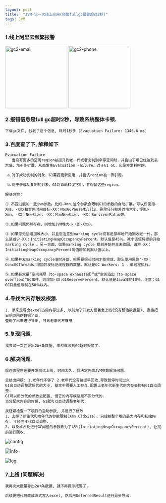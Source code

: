 ```yaml
---
layout: post
title:  "JVM-记一次线上应用(频繁fullgc报警超过2秒)"
tags: JVM
---
```


### 1.线上阿里云频繁报警
    
<img src="../../../images/postimg/gc2-email.png" width = "200" height = "200" alt="gc2-email" align=center />

<img src="../../../images/postimg/gc2-phone.png" width = "200" height = "200" alt="gc2-phone" align=center />

### 2.报错信息是full gc超时2秒，导致系统整体卡顿.

    下载gc文件, 找到了这个信息, 耗时1秒多 [Evacuation Failure: 1346.6 ms]
     
### 3.百度查了下, 解释如下

    Evacuation Failure
       当没有更多的空闲region被提升到老一代或者复制到幸存空间时，并且由于堆已经达到最大值，堆不能扩展，从而发生Evacuation Failure。对于G1 GC，它是非常耗时的。 
    
     a.对于成功复制的对象，G1需要更新引用，并且该region被一直引用。
    
     b.对于未成功复制的对象，G1将自动转发它们，并保留这些region。
    
    解决方案：
    
    ①.不要过度加一些jvm参数。比如-Xmn,这个参数会限制G1的参数的自动扩展。可以仅使用-Xms，-Xmx和暂停时间目标-XX：MaxGCPauseMillis，删除任何额外的堆大小，例如-Xmn，-XX：NewSize，-XX：MaxNewSize，-XX：SurvivorRatio等。
    
    ②.如果问题仍然存在，则增加JVM堆大小（即-Xmx）。
    
    ③.如果您无法增加堆大小，并且您注意到marking cycle没有足够早地开始回收老一代，那么请减少-XX：InitiatingHeapOccupancyPercent。默认值是45％。减小该值将提前开始marking cycle 。另一方面，如果marking cycle 提前开始并且未收回，请将-XX：InitiatingHeapOccupancyPercent阈值增加到默认值以上。
    
    ④.如果并发marking cycle准时开始，但需要很长时间才能完成，那么使用属性'-XX：ConcGCThreads'增加并发标记线程数的数量。默认是GC Workers: 1 ，单线程执行。
    
    ⑤.如果有大量“空间耗尽（to-space exhausted）”或“空间溢出（to-space overflow）”GC事件，则增加-XX:G1ReservePercent。默认值是Java堆的10％。注意：G1 GC将此值限制在50％以内。
    
### 4.寻找大内存触发根源.

    1. 原来是导出excel占用内存过多, 以前为了开发方便着急上线(没有预估数据量), 直接把日期范围的数据全部
    查询了出来进行导出, 导致老年代不够用
   
    
### 5.复现问题.
    
    我尝试一次性导出2W+条数据, 果然就收到GC超时报警了.  
 
### 6.解决问题. 

    现在改程序还要开发测试上线, 时间太久. 我决定先改JVM参数解决问题.
    
    总结出问题: 1.老年代不够了 2.老年代没有被提早回收,导致暂停时间过久
    G1会自动调整逻辑代的大小, 基本不需要人工参与.配置上老年代新生代的内存会抑制G1自动调整.
    G1可以用分代的参数去配置, 但它的内存模型是不区分代的. 
    当分配大内存的时候, G1就可以自动调整老年代.
    
    我赶紧检查一下项目的启动参数, 并进行了修改 
    1. 去掉了新生代和老年代的参数限制(Xmn,OldSize), 只控制整个堆的最大内存和初始内存. 年轻老年代自动调整.
    2. 以及堆占比进行GC阈值的参数改为了45%(InitiatingHeapOccupancyPercent), 让提前进行回收.

![config](../../../images/postimg/gc2-config.jpg)

![info](../../../images/postimg/gc2-info.jpg)
   
![log](../../../images/postimg/gc2-log.jpg)
   
### 7.上线 (问题解决)

    我再次大批量导出2W+条数据, 就不再提示报警了. 
    
    后续要把代码改成流式写入excel, 然后用DeferredResult进行异步导出.
